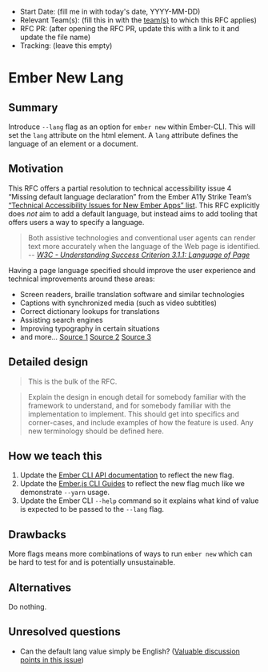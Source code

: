 - Start Date: (fill me in with today's date, YYYY-MM-DD)
- Relevant Team(s): (fill this in with the [team(s)](README.md#relevant-teams) to which this RFC applies)
- RFC PR: (after opening the RFC PR, update this with a link to it and update the file name)
- Tracking: (leave this empty)

# Ember New Lang

## Summary

Introduce `--lang` flag as an option for `ember new` within Ember-CLI. This will set the `lang` attribute on the html element. A `lang` attribute defines the language of an element or a document.

## Motivation

This RFC offers a partial resolution to technical accessibility issue 4 “Missing default language declaration” from the Ember A11y Strike Team’s [“Technical Accessibility Issues for New Ember Apps” list](https://github.com/emberjs/rfcs/issues/595). This RFC explicitly does _not_ aim to add a default language, but instead aims to add tooling that offers users a way to specify a language.

> Both assistive technologies and conventional user agents can render text more accurately when the language of the Web page is identified.
> -- <cite>[W3C - Understanding Success Criterion 3.1.1: Language of Page](https://www.w3.org/WAI/WCAG21/Understanding/language-of-page.html)</cite>

Having a page language specified should improve the user experience and technical improvements around these areas:

* Screen readers, braille translation software and similar technologies
* Captions with synchronized media (such as video subtitles)
* Correct dictionary lookups for translations
* Assisting search engines
* Improving typography in certain situations
* and more... [Source 1](https://www.w3.org/WAI/WCAG21/Techniques/html/H57) [Source 2](https://www.w3.org/WAI/WCAG21/Understanding/language-of-page.html) [Source 3](https://www.w3.org/TR/1999/REC-html401-19991224/struct/dirlang.html#adef-lang)

## Detailed design

> This is the bulk of the RFC.

> Explain the design in enough detail for somebody
familiar with the framework to understand, and for somebody familiar with the
implementation to implement. This should get into specifics and corner-cases,
and include examples of how the feature is used. Any new terminology should be
defined here.

## How we teach this

1. Update the [Ember CLI API documentation](https://ember-cli.com/api/) to reflect the new flag.
2. Update the [Ember.js CLI Guides](https://cli.emberjs.com/release/basic-use/cli-commands/) to reflect the new flag much like we demonstrate `--yarn` usage.
3. Update the Ember CLI `--help` command so it explains what kind of value is expected to be passed to the `--lang` flag.

## Drawbacks

More flags means more combinations of ways to run `ember new` which can be hard to test for and is potentially unsustainable.

## Alternatives

Do nothing.

## Unresolved questions

* Can the default lang value simply be English? ([Valuable discussion points in this issue](https://cli.emberjs.com/release/basic-use/cli-commands/))
